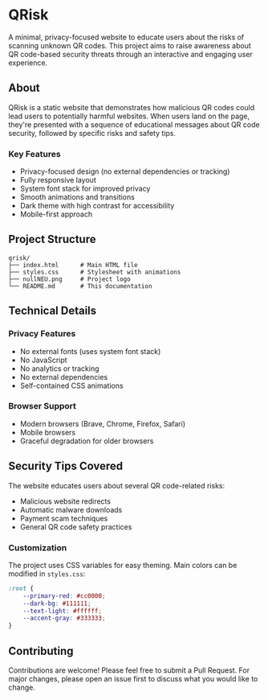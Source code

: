 # QRisk

A minimal, privacy-focused website to educate users about the risks of scanning unknown QR codes. This project aims to raise awareness about QR code-based security threats through an interactive and engaging user experience.

## About

QRisk is a static website that demonstrates how malicious QR codes could lead users to potentially harmful websites. When users land on the page, they're presented with a sequence of educational messages about QR code security, followed by specific risks and safety tips.

### Key Features

- Privacy-focused design (no external dependencies or tracking)
- Fully responsive layout
- System font stack for improved privacy
- Smooth animations and transitions
- Dark theme with high contrast for accessibility
- Mobile-first approach

## Project Structure

```
qrisk/
├── index.html      # Main HTML file
├── styles.css      # Stylesheet with animations
├── nullNEU.png     # Project logo
└── README.md       # This documentation
```

## Technical Details

### Privacy Features

- No external fonts (uses system font stack)
- No JavaScript
- No analytics or tracking
- No external dependencies
- Self-contained CSS animations

### Browser Support

- Modern browsers (Brave, Chrome, Firefox, Safari)
- Mobile browsers
- Graceful degradation for older browsers

## Security Tips Covered

The website educates users about several QR code-related risks:
- Malicious website redirects
- Automatic malware downloads
- Payment scam techniques
- General QR code safety practices


### Customization

The project uses CSS variables for easy theming. Main colors can be modified in `styles.css`:
```css
:root {
    --primary-red: #cc0000;
    --dark-bg: #111111;
    --text-light: #ffffff;
    --accent-gray: #333333;
}
```

## Contributing

Contributions are welcome! Please feel free to submit a Pull Request. For major changes, please open an issue first to discuss what you would like to change.
